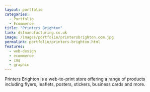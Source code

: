 ```yaml
---
layout: portfolio
categories: 
  - Portfolio
  - Ecommerce
title: "Printers Brighton"
link: dsfmanufacturing.co.uk
image: /images/portfolio/printersbrighton.com.jpg
permalink: portfolio/printers-brighton.html
features:
  - web-design
  - ecommerce
  - cms
  - graphic
---
```


Printers Brighton is a web-to-print store offering a range of products including flyers, leaflets, posters, stickers, business cards and more.